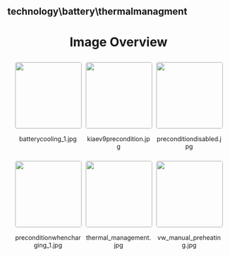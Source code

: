 ## technology\battery\thermalmanagment


<style>
    .image-gallery {
        display: flex;
        flex-wrap: wrap;
        gap: 10px;
        justify-content: center;
        padding: 10px;
    }
    .image-gallery img {
        width: 150px;
        height: auto;
        border: 1px solid #ddd;
        border-radius: 5px;
    }
    .image-gallery div {
        flex: 1 1 calc(33.333% - 20px); /* Three images per row on large screens */
        max-width: 150px;
        text-align: center;
    }
    @media (max-width: 768px) {
        .image-gallery div {
            flex: 1 1 calc(50% - 20px); /* Two images per row on medium screens */
        }
    }
    @media (max-width: 480px) {
        .image-gallery div {
            flex: 1 1 100%; /* One image per row on small screens */
        }
    }
</style>
<h1 style ="text-align: center;"> Image Overview </h1> <div class="image-gallery">
<div>
<img src="https://media.evkx.net/multimedia/technology/battery/thermalmanagment/batterycooling_1_st.jpg">
<p>batterycooling_1.jpg</p>
</div>
<div>
<img src="https://media.evkx.net/multimedia/technology/battery/thermalmanagment/kiaev9precondition_st.jpg">
<p>kiaev9precondition.jpg</p>
</div>
<div>
<img src="https://media.evkx.net/multimedia/technology/battery/thermalmanagment/preconditiondisabled_st.jpg">
<p>preconditiondisabled.jpg</p>
</div>
<div>
<img src="https://media.evkx.net/multimedia/technology/battery/thermalmanagment/preconditionwhencharging_1_st.jpg">
<p>preconditionwhencharging_1.jpg</p>
</div>
<div>
<img src="https://media.evkx.net/multimedia/technology/battery/thermalmanagment/thermal_management_st.jpg">
<p>thermal_management.jpg</p>
</div>
<div>
<img src="https://media.evkx.net/multimedia/technology/battery/thermalmanagment/vw_manual_preheating_st.jpg">
<p>vw_manual_preheating.jpg</p>
</div>
</div>
